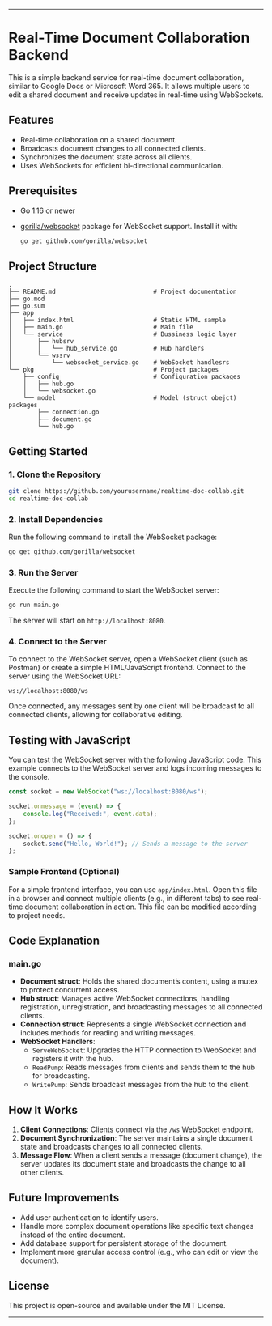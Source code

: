 
---

# Real-Time Document Collaboration Backend

This is a simple backend service for real-time document collaboration, similar to Google Docs or Microsoft Word 365. It allows multiple users to edit a shared document and receive updates in real-time using WebSockets.

## Features

- Real-time collaboration on a shared document.
- Broadcasts document changes to all connected clients.
- Synchronizes the document state across all clients.
- Uses WebSockets for efficient bi-directional communication.

## Prerequisites

- Go 1.16 or newer
- [gorilla/websocket](https://github.com/gorilla/websocket) package for WebSocket support. Install it with:

  ```bash
  go get github.com/gorilla/websocket
  ```

## Project Structure

```
.
├── README.md                           # Project documentation
├── go.mod
├── go.sum
├── app
│   ├── index.html                      # Static HTML sample
│   ├── main.go                         # Main file
│   └── service                         # Bussiness logic layer
│       ├── hubsrv
│       │   └── hub_service.go          # Hub handlers
│       └── wssrv
│           └── websocket_service.go    # WebSocket handlesrs
└── pkg                                 # Project packages
    ├── config                          # Configuration packages
    │   ├── hub.go
    │   └── websocket.go
    └── model                           # Model (struct obejct) packages
        ├── connection.go
        ├── document.go
        └── hub.go
```

## Getting Started

### 1. Clone the Repository

```bash
git clone https://github.com/yourusername/realtime-doc-collab.git
cd realtime-doc-collab
```

### 2. Install Dependencies

Run the following command to install the WebSocket package:

```bash
go get github.com/gorilla/websocket
```

### 3. Run the Server

Execute the following command to start the WebSocket server:

```bash
go run main.go
```

The server will start on `http://localhost:8080`.

### 4. Connect to the Server

To connect to the WebSocket server, open a WebSocket client (such as Postman) or create a simple HTML/JavaScript frontend. Connect to the server using the WebSocket URL:

```
ws://localhost:8080/ws
```

Once connected, any messages sent by one client will be broadcast to all connected clients, allowing for collaborative editing.

## Testing with JavaScript

You can test the WebSocket server with the following JavaScript code. This example connects to the WebSocket server and logs incoming messages to the console.

```javascript
const socket = new WebSocket("ws://localhost:8080/ws");

socket.onmessage = (event) => {
    console.log("Received:", event.data);
};

socket.onopen = () => {
    socket.send("Hello, World!"); // Sends a message to the server
};
```

### Sample Frontend (Optional)

For a simple frontend interface, you can use `app/index.html`. Open this file in a browser and connect multiple clients (e.g., in different tabs) to see real-time document collaboration in action. This file can be modified according to project needs.

## Code Explanation

### main.go

- **Document struct**: Holds the shared document’s content, using a mutex to protect concurrent access.
- **Hub struct**: Manages active WebSocket connections, handling registration, unregistration, and broadcasting messages to all connected clients.
- **Connection struct**: Represents a single WebSocket connection and includes methods for reading and writing messages.
- **WebSocket Handlers**:
  - `ServeWebSocket`: Upgrades the HTTP connection to WebSocket and registers it with the hub.
  - `ReadPump`: Reads messages from clients and sends them to the hub for broadcasting.
  - `WritePump`: Sends broadcast messages from the hub to the client.

## How It Works

1. **Client Connections**: Clients connect via the `/ws` WebSocket endpoint.
2. **Document Synchronization**: The server maintains a single document state and broadcasts changes to all connected clients.
3. **Message Flow**: When a client sends a message (document change), the server updates its document state and broadcasts the change to all other clients.

## Future Improvements

- Add user authentication to identify users.
- Handle more complex document operations like specific text changes instead of the entire document.
- Add database support for persistent storage of the document.
- Implement more granular access control (e.g., who can edit or view the document).

## License

This project is open-source and available under the MIT License.

---